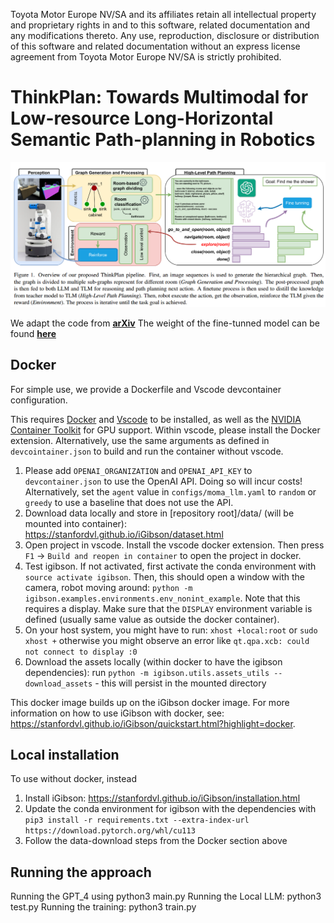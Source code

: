 Toyota Motor Europe NV/SA and its affiliates retain all intellectual property and proprietary rights in and to this software, related documentation and any modifications thereto. Any use, reproduction, disclosure or distribution of this software and related documentation without an express license agreement from Toyota Motor Europe NV/SA is strictly prohibited.

# ThinkPlan: Towards Multimodal for Low-resource Long-Horizontal Semantic Path-planning in Robotics




<p align="center">
  <!-- <img src="assets/teaser.png" alt="Overview of Batch3DMOT architecture" width="245" /> -->
  <img src="assets/image.png" alt="Overview of ThinkPlan" width="1200" />
</p>


We adapt the code from [**arXiv**](https://arxiv.org/abs/2403.08605)
The weight of the fine-tunned model can be found [**here**](https://mbzuaiac-my.sharepoint.com/:f:/g/personal/cuong_pham_mbzuai_ac_ae/EuZoi_N-OvtEsRHnlMObw0UB0WmpykeMQTjKOxMcMKbFjw?e=1blu1h)
## Docker
For simple use, we provide a Dockerfile and Vscode devcontainer configuration. 

This requires [Docker](https://www.docker.com/) and [Vscode](https://code.visualstudio.com/) to be installed, as well as the [NVIDIA Container Toolkit](https://docs.nvidia.com/datacenter/cloud-native/container-toolkit/latest/install-guide.html) for GPU support.
Within vscode, please install the Docker extension. Alternatively, use the same arguments as defined in `devcointainer.json` to build and run the container without vscode.

1. Please add `OPENAI_ORGANIZATION` and `OPENAI_API_KEY` to `devcontainer.json` to use the OpenAI API. Doing so will incur costs! Alternatively, set the `agent` value in `configs/moma_llm.yaml` to `random` or `greedy` to use a baseline that does not use the API.
2. Download data locally and store in [repository root]/data/ (will be mounted into container): https://stanfordvl.github.io/iGibson/dataset.html
3. Open project in vscode. Install the vscode docker extension. Then press `F1` -> `Build and reopen in container` to open the project in docker.
4. Test igibson. If not activated, first activate the conda environment with `source activate igibson`. Then, this should open a window with the camera, robot moving around: `python -m igibson.examples.environments.env_nonint_example`. Note that this requires a display. Make sure that the `DISPLAY` environment variable is defined (usually same value as outside the docker container).
5. On your host system, you might have to run: `xhost +local:root` or `sudo xhost +` otherwise you might observe an error like `qt.qpa.xcb: could not connect to display :0`
6. Download the assets locally (within docker to have the igibson dependencies): run `python -m igibson.utils.assets_utils --download_assets` - this will persist in the mounted directory

This docker image builds up on the iGibson docker image. For more information on how to use iGibson with docker, see: https://stanfordvl.github.io/iGibson/quickstart.html?highlight=docker.


## Local installation
To use without docker, instead 
1. Install iGibson: https://stanfordvl.github.io/iGibson/installation.html
2. Update the conda environment for igibson with the dependencies with `pip3 install -r requirements.txt --extra-index-url https://download.pytorch.org/whl/cu113`
3. Follow the data-download steps from the Docker section above

## Running the approach
Running the GPT_4 using python3 main.py
Running the Local LLM: python3 test.py
Running the training: python3 train.py
